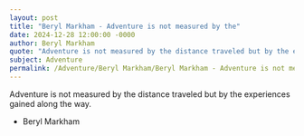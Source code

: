```yaml
---
layout: post
title: "Beryl Markham - Adventure is not measured by the"
date: 2024-12-28 12:00:00 -0000
author: Beryl Markham
quote: "Adventure is not measured by the distance traveled but by the experiences gained along the way."
subject: Adventure
permalink: /Adventure/Beryl Markham/Beryl Markham - Adventure is not measured by the
---
```


Adventure is not measured by the distance traveled but by the experiences gained along the way.

- Beryl Markham
